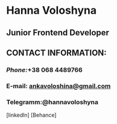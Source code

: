 # Hanna Voloshyna

## Junior Frontend Developer 

## **CONTACT INFORMATION:**

### ***Phone:***+38 068 4489766
### E-mail: ankavoloshina@gmail.com
### Telegramm:@hannavoloshyna
[linkedln]
[Behance]
